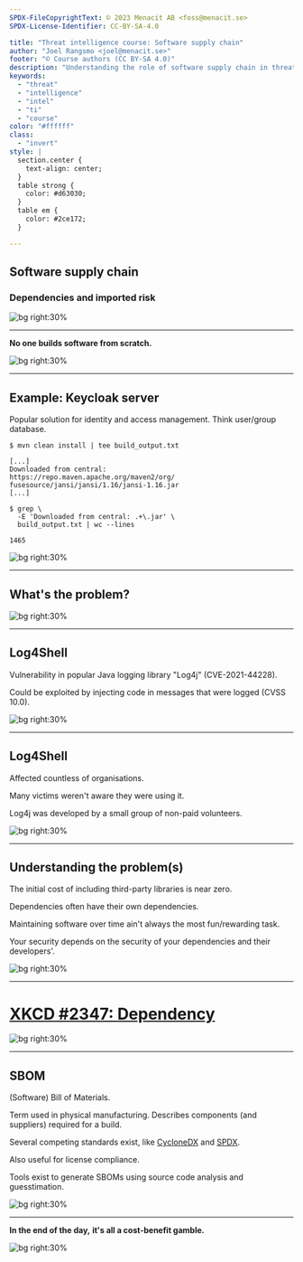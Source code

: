 ```yaml
---
SPDX-FileCopyrightText: © 2023 Menacit AB <foss@menacit.se>
SPDX-License-Identifier: CC-BY-SA-4.0

title: "Threat intelligence course: Software supply chain"
author: "Joel Rangsmo <joel@menacit.se>"
footer: "© Course authors (CC BY-SA 4.0)"
description: "Understanding the role of software supply chain in threat intelligence course"
keywords:
  - "threat"
  - "intelligence"
  - "intel"
  - "ti"
  - "course"
color: "#ffffff"
class:
  - "invert"
style: |
  section.center {
    text-align: center;
  }
  table strong {
    color: #d63030;
  }
  table em {
    color: #2ce172;
  }

---
```

<!-- _footer: "%ATTRIBUTION_PREFIX% Marcin Wichary (CC BY 2.0)" -->
## Software supply chain
### Dependencies and imported risk

![bg right:30%](images/18-punch_tape.jpg)

---
<!-- _footer: "%ATTRIBUTION_PREFIX% Marcin Wichary (CC BY 2.0)" -->
**No one builds software from scratch.**

![bg right:30%](images/18-punch_tape.jpg)

---
<!-- _footer: "%ATTRIBUTION_PREFIX% Marcin Wichary (CC BY 2.0)" -->
## Example: Keycloak server
Popular solution for identity and access management. Think user/group database.  

```
$ mvn clean install | tee build_output.txt

[...]
Downloaded from central:
https://repo.maven.apache.org/maven2/org/
fusesource/jansi/jansi/1.16/jansi-1.16.jar
[...]

$ grep \
  -E 'Downloaded from central: .+\.jar' \
  build_output.txt | wc --lines

1465
```

![bg right:30%](images/18-punch_tape.jpg)

---
<!-- _footer: "%ATTRIBUTION_PREFIX% Marcin Wichary (CC BY 2.0)" -->
## What's the problem?

![bg right:30%](images/18-c64.jpg)

---
<!-- _footer: "%ATTRIBUTION_PREFIX% Miguel Discart (CC BY-SA 2.0)" -->
## Log4Shell
Vulnerability in popular Java logging library
"Log4j" (CVE-2021-44228).  

Could be exploited by injecting code in messages that were logged (CVSS 10.0).  

![bg right:30%](images/18-gas_mask.jpg)

---
<!-- _footer: "%ATTRIBUTION_PREFIX% Miguel Discart (CC BY-SA 2.0)" -->
## Log4Shell
Affected countless of organisations.  
  
Many victims weren't aware they were using it.  

Log4j was developed by a small group of
non-paid volunteers.

![bg right:30%](images/18-gas_mask.jpg)

---
<!-- _footer: "%ATTRIBUTION_PREFIX% Marcin Wichary (CC BY 2.0)" -->
## Understanding the problem(s)
The initial cost of including third-party libraries is near zero.  

Dependencies often have their own dependencies.  

Maintaining software over time ain't always the most fun/rewarding task.  

Your security depends on the security of your dependencies and their developers'.

![bg right:30%](images/18-c64.jpg)

---
<!-- _footer: "%ATTRIBUTION_PREFIX% Marcin Wichary (CC BY 2.0)" -->
# [XKCD #2347: Dependency](https://xkcd.com/2347/)

![bg right:30%](images/18-c64.jpg)

---
<!-- _footer: "%ATTRIBUTION_PREFIX% Tobin (CC BY-SA 2.0)" -->
## SBOM
(Software) Bill of Materials.  

Term used in physical manufacturing. Describes components (and suppliers) required for a build.  

Several competing standards exist,
like [CycloneDX](https://xkcd.com/2347/) and [SPDX](https://spdx.dev/).  

Also useful for license compliance.
  
Tools exist to generate SBOMs using source code analysis and guesstimation.

![bg right:30%](images/18-pcb.jpg)

---
<!-- _footer: "%ATTRIBUTION_PREFIX% Marcin Wichary (CC BY 2.0)" -->
**In the end of the day,**
**it's all a cost-benefit gamble.**

![bg right:30%](images/18-punch_tape.jpg)
